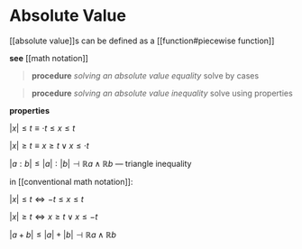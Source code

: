 # Absolute Value

[[absolute value]]s can be defined as a [[function#piecewise function]]

**see** [[math notation]]

> **procedure** _solving an absolute value equality_ solve by cases

> **procedure** _solving an absolute value inequality_ solve using properties

**properties**

$|x| \le t \equiv \cdot t \le x \le t$

$|x| \ge t \equiv x \ge t \lor x \le \cdot t$

$|a : b| \le |a| : |b| \dashv \mathbb R a \land \mathbb R b$ &mdash; triangle inequality

in [[conventional math notation]]:

$|x| \le t \Leftrightarrow -t \le x \le t$

$|x| \ge t \Leftrightarrow x \ge t \lor x \le -t$

$|a + b| \le |a| + |b| \dashv \mathbb R a \land \mathbb R b$
